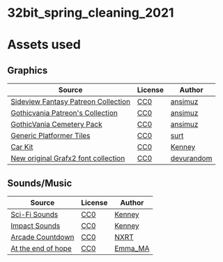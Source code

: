 # 32bit_spring_cleaning_2021

# Assets used

## Graphics

|Source|License|Author|
|---|---|---|
|[Sideview Fantasy Patreon Collection](https://opengameart.org/content/sideview-fantasy-patreon-collection)|[CC0](https://creativecommons.org/publicdomain/zero/1.0/)|[ansimuz](https://opengameart.org/users/ansimuz)|
|[Gothicvania Patreon's Collection](https://opengameart.org/content/gothicvania-patreons-collection)|[CC0](https://creativecommons.org/publicdomain/zero/1.0/)|[ansimuz](https://opengameart.org/users/ansimuz)|
|[GothicVania Cemetery Pack](https://opengameart.org/content/gothicvania-cemetery-pack)|[CC0](https://creativecommons.org/publicdomain/zero/1.0/)|[ansimuz](https://opengameart.org/users/ansimuz)|
|[Generic Platformer Tiles](https://opengameart.org/content/generic-platformer-tiles)|[CC0](https://creativecommons.org/publicdomain/zero/1.0/)|[surt](https://opengameart.org/users/surt)|
|[Car Kit](https://opengameart.org/content/car-kit)|[CC0](https://creativecommons.org/publicdomain/zero/1.0/)|[Kenney](https://opengameart.org/users/kenney)|
|[New original Grafx2 font collection](https://opengameart.org/content/new-original-grafx2-font-collection)|[CC0](https://creativecommons.org/publicdomain/zero/1.0/)|[devurandom](https://opengameart.org/users/devurandom)|

## Sounds/Music

|Source|License|Author|
|---|---|---|
|[Sci-Fi Sounds](https://opengameart.org/content/sci-fi-sounds)|[CC0](https://creativecommons.org/publicdomain/zero/1.0/)|[Kenney](https://opengameart.org/users/kenney)|
|[Impact Sounds](https://kenney.nl/assets/impact-sounds)|[CC0](https://creativecommons.org/publicdomain/zero/1.0/)|[Kenney](https://kenney.nl/)|
|[Arcade Countdown](https://freesound.org/people/NXRT/sounds/546602/)|[CC0](https://creativecommons.org/publicdomain/zero/1.0/)|[NXRT](https://freesound.org/people/NXRT/)|
|[At the end of hope](https://opengameart.org/content/at-the-end-of-hope)|[CC0](https://creativecommons.org/publicdomain/zero/1.0/)|[Emma_MA](https://opengameart.org/users/emmama)|
